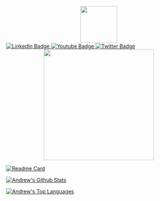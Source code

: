 <div id="header" align="center">
  <img src="https://media.giphy.com/media/M9gbBd9nbDrOTu1Mqx/giphy.gif" width="100"/>
</div>

<div id="badges">
  <a href="your-linkedin-URL">
    <img src="https://img.shields.io/badge/LinkedIn-blue?style=for-the-badge&logo=linkedin&logoColor=white" alt="LinkedIn Badge"/>
  </a>
  <a href="your-youtube-URL">
    <img src="https://img.shields.io/badge/YouTube-red?style=for-the-badge&logo=youtube&logoColor=white" alt="Youtube Badge"/>
  </a>
  <a href="your-twitter-URL">
    <img src="https://img.shields.io/badge/Twitter-blue?style=for-the-badge&logo=twitter&logoColor=white" alt="Twitter Badge"/>
  </a>
</div>

<img src="https://komarev.com/ghpvc/?username=acornforth&style=flat-square&color=blue" alt=""/>

<div align="center">
  <img src="https://media.giphy.com/media/dWesBcTLavkZuG35MI/giphy.gif" height="300"/>
</div>

[![Readme Card](https://github-readme-stats.vercel.app/api/pin/?username=acornforth&repo=github-readme-stats)](https://github.com/anuraghazra/github-readme-stats)

[![Andrew's Github Stats](https://github-readme-stats.vercel.app/api?username=acornforth&count_private=true&show_icons=true&theme=dracula)](https://github.com/acornforth/github-readme-stats)

[![Andrew's Top Languages](https://github-readme-stats.vercel.app/api/top-langs/?username=acornforth&count_private=true&layout=compact&theme=dracula&count_private=true)](https://github.com/acornforth/github-readme-stats)
